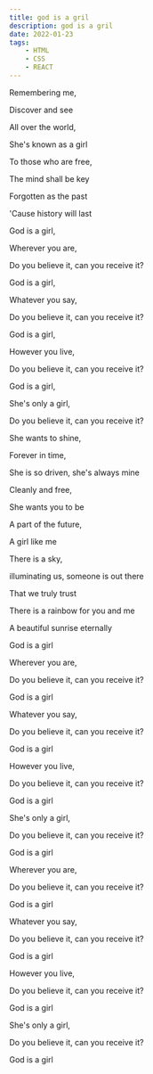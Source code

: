 ```yaml
---
title: god is a gril
description: god is a gril
date: 2022-01-23
tags:
    - HTML
    - CSS
    - REACT
---
```


Remembering me,

Discover and see

All over the world,

She's known as a girl

To those who are free,

The mind shall be key

Forgotten as the past

'Cause history will last

God is a girl,

Wherever you are,

Do you believe it, can you receive it?

God is a girl,

Whatever you say,

Do you believe it, can you receive it?

God is a girl,

However you live,

Do you believe it, can you receive it?

God is a girl,

She's only a girl,

Do you believe it, can you receive it?

She wants to shine,

Forever in time,

She is so driven, she's always mine

Cleanly and free,

She wants you to be

A part of the future,

A girl like me

There is a sky,

illuminating us, someone is out there

That we truly trust

There is a rainbow for you and me

A beautiful sunrise eternally

God is a girl

Wherever you are,

Do you believe it, can you receive it?

God is a girl

Whatever you say,

Do you believe it, can you receive it?

God is a girl

However you live,

Do you believe it, can you receive it?

God is a girl

She's only a girl,

Do you believe it, can you receive it?

God is a girl

Wherever you are,

Do you believe it, can you receive it?

God is a girl

Whatever you say,

Do you believe it, can you receive it?

God is a girl

However you live,

Do you believe it, can you receive it?

God is a girl

She's only a girl,

Do you believe it, can you receive it?

God is a girl

